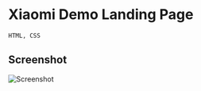 # Xiaomi Demo Landing Page
    HTML, CSS

## Screenshot
![Screenshot](https://developer-hr.com/assets/images/xiaomi.png)
